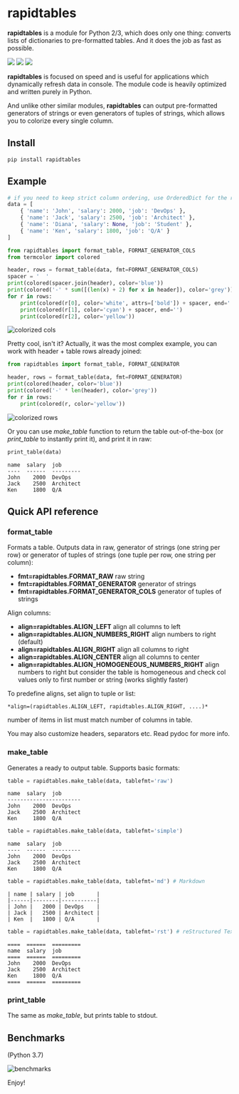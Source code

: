 # rapidtables

**rapidtables** is a module for Python 2/3, which does only one thing: converts
lists of dictionaries to pre-formatted tables. And it does the job as fast as
possible.

<img src="https://img.shields.io/pypi/v/rapidtables.svg" /> <img src="https://img.shields.io/badge/license-MIT-green" /> <img src="https://img.shields.io/badge/python-2.7%20%7C%203.5%20%7C%203.6%20%7C%203.7-blue.svg" />

**rapidtables** is focused on speed and is useful for applications which
dynamically refresh data in console. The module code is heavily optimized and
written purely in Python.

And unlike other similar modules, **rapidtables** can output pre-formatted
generators of strings or even generators of tuples of strings, which allows you
to colorize every single column.

## Install

```shell
pip install rapidtables
```

## Example

```python
# if you need to keep strict column ordering, use OrderedDict for the rows
data = [
    { 'name': 'John', 'salary': 2000, 'job': 'DevOps' },
    { 'name': 'Jack', 'salary': 2500, 'job': 'Architect' },
    { 'name': 'Diana', 'salary': None, 'job': 'Student' },
    { 'name': 'Ken', 'salary': 1800, 'job': 'Q/A' }
]

from rapidtables import format_table, FORMAT_GENERATOR_COLS
from termcolor import colored

header, rows = format_table(data, fmt=FORMAT_GENERATOR_COLS)
spacer = '  '
print(colored(spacer.join(header), color='blue'))
print(colored('-' * sum([(len(x) + 2) for x in header]), color='grey'))
for r in rows:
    print(colored(r[0], color='white', attrs=['bold']) + spacer, end='')
    print(colored(r[1], color='cyan') + spacer, end='')
    print(colored(r[2], color='yellow'))
```

![colorized cols](https://github.com/alttch/rapidtables/blob/master/examples/colored.png?raw=true)

Pretty cool, isn't it? Actually, it was the most complex example, you can
work with header + table rows already joined:

```python
from rapidtables import format_table, FORMAT_GENERATOR

header, rows = format_table(data, fmt=FORMAT_GENERATOR)
print(colored(header, color='blue'))
print(colored('-' * len(header), color='grey'))
for r in rows:
    print(colored(r, color='yellow'))
```

![colorized rows](https://github.com/alttch/rapidtables/blob/master/examples/colored-rows.png?raw=true)

Or you can use *make_table* function to return the table out-of-the-box (or
*print_table* to instantly print it), and print it in raw:

```python
print_table(data)
```

```
name  salary  job
----  ------  ---------
John    2000  DevOps
Jack    2500  Architect
Ken     1800  Q/A
```

## Quick API reference

### format_table

Formats a table. Outputs data in raw, generator of strings (one string per row)
or generator of tuples of strings (one tuple per row, one string per column):

* **fmt=rapidtables.FORMAT_RAW** raw string
* **fmt=rapidtables.FORMAT_GENERATOR** generator of strings
* **fmt=rapidtables.FORMAT_GENERATOR_COLS** generator of tuples of strings

Align columns:

* **align=rapidtables.ALIGN_LEFT** align all columns to left
* **align=rapidtables.ALIGN_NUMBERS_RIGHT** align numbers to right (default)
* **align=rapidtables.ALIGN_RIGHT** align all columns to right
* **align=rapidtables.ALIGN_CENTER** align all columns to center
* **align=rapidtables.ALIGN_HOMOGENEOUS_NUMBERS_RIGHT** align numbers to right
  but consider the table is homogeneous and check col values only to first
  number or string (works slightly faster)

To predefine aligns, set align to tuple or list:

    *align=(rapidtables.ALIGN_LEFT, rapidtables.ALIGN_RIGHT, ....)*

number of items in list must match number of columns in table.

You may also customize headers, separators etc. Read pydoc for more
info.

### make_table

Generates a ready to output table. Supports basic formats:

```python
table = rapidtables.make_table(data, tablefmt='raw')
```
```
name  salary  job
-----------------------
John    2000  DevOps
Jack    2500  Architect
Ken     1800  Q/A
```

```python
table = rapidtables.make_table(data, tablefmt='simple')
```
```
name  salary  job
----  ------  ---------
John    2000  DevOps
Jack    2500  Architect
Ken     1800  Q/A
``` 

```python
table = rapidtables.make_table(data, tablefmt='md') # Markdown
```
```
| name | salary | job       |
|------|--------|-----------|
| John |   2000 | DevOps    |
| Jack |   2500 | Architect |
| Ken  |   1800 | Q/A       |
```

```python
table = rapidtables.make_table(data, tablefmt='rst') # reStructured Text
```
```
====  ======  =========
name  salary  job
====  ======  =========
John    2000  DevOps
Jack    2500  Architect
Ken     1800  Q/A
====  ======  =========
```

### print_table

The same as *make_table*, but prints table to stdout.

## Benchmarks

(Python 3.7)

![benchmarks](https://github.com/alttch/rapidtables/blob/master/benchmarks/benchmark.png?raw=true)

Enjoy!
